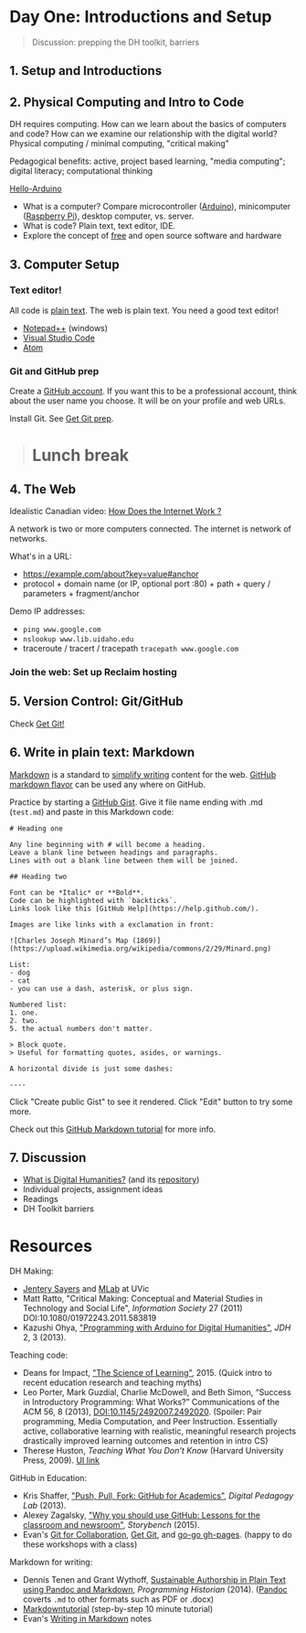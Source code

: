 # Day One: Introductions and Setup

> Discussion: prepping the DH toolkit, barriers

## 1. Setup and Introductions

## 2. Physical Computing and Intro to Code

DH requires computing. 
How can we learn about the basics of computers and code?
How can we examine our relationship with the digital world?
Physical computing / minimal computing, "critical making"

Pedagogical benefits: active, project based learning, "media computing"; digital literacy; computational thinking

[Hello-Arduino](https://evanwill.github.io/hello-arduino/)
- What is a computer? Compare microcontroller ([Arduino](https://www.arduino.cc/)), minicomputer ([Raspberry Pi](https://www.raspberrypi.org/)), desktop computer, vs. server.
- What is code? Plain text, text editor, IDE.
- Explore the concept of [free](https://www.gnu.org/philosophy/free-sw.en.html) and open source software and hardware

## 3. Computer Setup

### Text editor!

All code is [plain text](https://en.wikipedia.org/wiki/Plain_text).
The web is plain text.
You need a good text editor!

- [Notepad++](https://notepad-plus-plus.org/) (windows)
- [Visual Studio Code](https://code.visualstudio.com/)
- [Atom](https://atom.io/)

### Git and GitHub prep

Create a [GitHub account](https://github.com/join).
If you want this to be a professional account, think about the user name you choose. 
It will be on your profile and web URLs.

Install Git. See [Get Git prep](https://uidaholib.github.io/get-git/0prep.html).

> # Lunch break

## 4. The Web

Idealistic Canadian video: [How Does the Internet Work ?](https://youtu.be/i5oe63pOhLI)

<!-- enbed <iframe width="560" height="315" src="https://www.youtube.com/embed/i5oe63pOhLI" frameborder="0" allowfullscreen></iframe> -->

A network is two or more computers connected.
The internet is network of networks.

What's in a URL:
- https://example.com/about?key=value#anchor
- protocol + domain name (or IP, optional port :80) + path + query / parameters + fragment/anchor

Demo IP addresses: 
- `ping www.google.com` 
- `nslookup www.lib.uidaho.edu` 
- traceroute / tracert / tracepath `tracepath www.google.com`

### Join the web: Set up Reclaim hosting 

## 5. Version Control: Git/GitHub

Check [Get Git!](https://uidaholib.github.io/get-git/)

## 6. Write in plain text: Markdown

[Markdown](https://daringfireball.net/projects/markdown/) is a standard to [simplify writing](https://evanwill.github.io/_drafts/notes/writing-markdown.html) content for the web. 
[GitHub markdown flavor](https://help.github.com/articles/basic-writing-and-formatting-syntax/) can be used any where on GitHub.

Practice by starting a [GitHub Gist](https://gist.github.com/).
Give it file name ending with .md (`test.md`) and paste in this Markdown code:

```
# Heading one

Any line beginning with # will become a heading. 
Leave a blank line between headings and paragraphs.
Lines with out a blank line between them will be joined.

## Heading two

Font can be *Italic* or **Bold**.
Code can be highlighted with `backticks`.
Links look like this [GitHub Help](https://help.github.com/).

Images are like links with a exclamation in front:

![Charles Joseph Minard’s Map (1869)](https://upload.wikimedia.org/wikipedia/commons/2/29/Minard.png)

List:
- dog
- cat
- you can use a dash, asterisk, or plus sign.

Numbered list:
1. one.
2. two. 
5. the actual numbers don't matter.

> Block quote.
> Useful for formatting quotes, asides, or warnings.

A horizontal divide is just some dashes:

----
```

Click "Create public Gist" to see it rendered.
Click "Edit" button to try some more.

Check out this [GitHub Markdown tutorial](https://guides.github.com/features/mastering-markdown/) for more info.

## 7. Discussion

- [What is Digital Humanities?](http://whatisdigitalhumanities.com/) (and its [repository](https://github.com/hepplerj/whatisdigitalhumanities))
- Individual projects, assignment ideas
- Readings
- DH Toolkit barriers

# Resources

DH Making:
- [Jentery Sayers](http://www.jenterysayers.com/) and [MLab](http://maker.uvic.ca/) at UVic
- Matt Ratto, "Critical Making: Conceptual and Material Studies in Technology and Social Life", *Information Society* 27 (2011) DOI:10.1080/01972243.2011.583819
- Kazushi Ohya, ["Programming with Arduino for Digital Humanities"](http://journalofdigitalhumanities.org/2-3/programming-with-arduino-for-digital-humanities/), *JDH* 2, 3 (2013).

Teaching code:
- Deans for Impact, ["The Science of Learning"](https://swcarpentry.github.io/instructor-training/files/papers/science-of-learning-2015.pdf), 2015. (Quick intro to recent education research and teaching myths)
- Leo Porter, Mark Guzdial, Charlie McDowell, and Beth Simon, “Success in Introductory Programming: What Works?” Communications of the ACM 56, 8 (2013), [DOI:10.1145/2492007.2492020](https://doi.org/10.1145/2492007.2492020). (Spoiler: Pair programming, Media Computation, and Peer Instruction. Essentially active, collaborative learning with realistic, meaningful research projects drastically improved learning outcomes and retention in intro CS)
- Therese Huston, *Teaching What You Don't Know* (Harvard University Press, 2009). [UI link](http://search.lib.uidaho.edu/UID:everything:CP71195091260001451) 

GitHub in Education:
- Kris Shaffer, ["Push, Pull, Fork: GitHub for Academics"](http://www.digitalpedagogylab.com/hybridped/push-pull-fork-github-for-academics/), *Digital Pedagogy Lab* (2013).
- Alexey Zagalsky, ["Why you should use GitHub: Lessons for the classroom and newsroom"](http://www.storybench.org/use-github-lessons-classroom-newsroom/), *Storybench* (2015).
- Evan's [Git for Collaboration](https://evanwill.github.io/_drafts/notes/git-collaboration.html), [Get Git](https://uidaholib.github.io/get-git/), and [go-go gh-pages](https://evanwill.github.io/go-go-ghpages/). (happy to do these workshops with a class)

Markdown for writing:
- Dennis Tenen and Grant Wythoff, [Sustainable Authorship in Plain Text using Pandoc and Markdown](http://programminghistorian.org/lessons/sustainable-authorship-in-plain-text-using-pandoc-and-markdown), *Programming Historian* (2014). ([Pandoc](http://pandoc.org/installing.html) coverts `.md` to other formats such as PDF or .docx)
- [Markdowntutorial](http://www.markdowntutorial.com) (step-by-step 10 minute tutorial)
- Evan's [Writing in Markdown](https://evanwill.github.io/_drafts/notes/writing-markdown.html) notes
